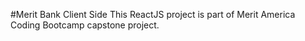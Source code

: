 #Merit Bank Client Side
This ReactJS project is part of Merit America Coding Bootcamp capstone project. 